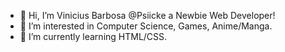- 👋 Hi, I’m Vinicius Barbosa @Psiicke a Newbie Web Developer!
- 👀 I’m interested in Computer Science, Games, Anime/Manga.
- 🌱 I’m currently learning HTML/CSS.

<!---
Psiicke/Psiicke is a ✨ special ✨ repository because its `README.md` (this file) appears on your GitHub profile.
You can click the Preview link to take a look at your changes.
--->
